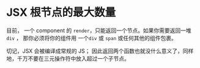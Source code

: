 # JSX 根节点的最大数量


目前， 一个 component 的 `render`，只能返回一个节点。如果你需要返回一堆 `div` ， 那你必须将你的组件用 一个`div` 或 `span` 或任何其他的组件包裹。

切记，JSX 会被编译成常规的 JS； 因此返回两个函数也就没什么意义了，同样地，千万不要在三元操作符中放入超过一个子节点。
